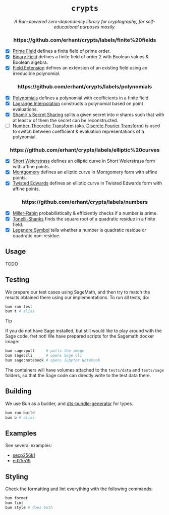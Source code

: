 <p align="center">
  <h1 align="center">
    <code>crypts</code>
  </h1>
  <p align="center">
    <i>A Bun-powered zero-dependency library for cryptography, for self-educational purposes mostly.</i>
  </p>
</p>

<div align="center">
<h3>https://github.com/erhant/crypts/labels/finite%20fields</h3>
</div>

- [x] [Prime Field](./src/fields/prime/field.ts) defines a finite field of prime order.
- [x] [Binary Field](./src/fields/binary/field.ts) defines a finite field of order 2 with Boolean values & Boolean algebra.
- [x] [Field Extension](./src/fields/extension/field.ts) defines an extension of an existing field using an irreducible polynomial.

<div align="center">
<h3>https://github.com/erhant/crypts/labels/polynomials</h3>
</div>

- [x] [Polynomials](./src/polynomials/polynomial.ts) defines a polynomial with coefficients in a finite field.
- [x] [Lagrange Interpolation](./src/polynomials/lagrange.ts) constructs a polynomial based on point evaluations.
- [x] [Shamir's Secret Sharing](./src/polynomials/shamir.ts) splits a given secret into $n$ shares such that with at least $k$ of them the secret can be reconstructed.
- [ ] [Number-Theoretic Transform](./) (aka. [Discrete Fourier Transform](https://en.wikipedia.org/wiki/Discrete_Fourier_transform_over_a_ring#Number-theoretic_transform)) is used to switch between coefficient & evaluation representations of a polynomial.

<div align="center">
<h3>https://github.com/erhant/crypts/labels/elliptic%20curves</h3>
</div>

- [x] [Short Weierstrass](./src/curves/shortWeierstrass.ts) defines an elliptic curve in Short Weierstrass form with affine points.
- [x] [Montgomery](./src/curves/montgomery.ts) defines an elliptic curve in Montgomery form with affine points.
- [x] [Twisted Edwards](./src/curves/twisedEdwards.ts) defines an elliptic curve in Twisted Edwards form with affine points.

<div align="center">
<h3>https://github.com/erhant/crypts/labels/numbers</h3>
</div>

- [x] [Miller-Rabin](./src/numbers/primality.ts) probabilistically & efficiently checks if a number is prime.
- [x] [Tonelli-Shanks](./src/fields/sqrt.ts) finds the square root of a quadratic residue in a finite field.
- [x] [Legendre Symbol](./src/fields/legendre.ts) tells whether a number is quadratic residue or quadratic non-residue.

## Usage

TODO

## Testing

We prepare our test cases using SageMath, and then try to match the results obtained there using our implementations. To run all tests, do:

```sh
bun run test
bun t # alias
```

> [!TIP]
>
> If you do not have Sage installed, but still would like to play around with the Sage code, fret not! We have prepared scripts for the Sagemath docker image:
>
> ```sh
> bun sage:pull     # pulls the image
> bun sage:cli      # opens Sage cli
> bun sage:notebook # opens Jupyter Notebook
> ```
>
> The containers will have volumes attached to the `tests/data` and `tests/sage` folders, so that the Sage code can directly write to the test data there.

## Building

We use Bun as a builder, and [dts-bundle-generator](https://github.com/timocov/dts-bundle-generator) for types.

```sh
bun run build
bun b # alias
```

## Examples

See several examples:

- [secp256k1](./examples/secp256k1.ts)
- [ed25519](./examples/ed25519.ts)

## Styling

Check the formatting and lint everything with the following commands:

```sh
bun format
bun lint
bun style # does both
```
